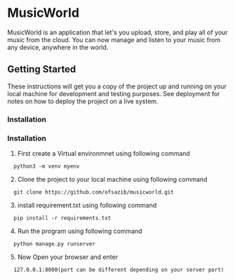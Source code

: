 # MusicWorld
MusicWorld is an application that let's you upload, store, and play all of your
music from the cloud. You can now manage and listen to your music from any device,
anywhere in the world.
## Getting Started

These instructions will get you a copy of the project up and running on your local machine for development and testing purposes. See deployment for notes on how to deploy the project on a live system.

### Installation

 ### Installation

 1. First create a Virtual environmnet using following command

  ```
    python3 -m venv myenv
  ```
 2. Clone the project to your local machine using following command
  ```
    git clone https://github.com/ofsazib/musicworld.git
  ```

 3. install requirement.txt using following command
  ```
    pip install -r requirements.txt
  ```
 4. Run the program using following command

  ```
    python manage.py runserver
  ```
 5. Now Open your browser and enter
  ```
    127.0.0.1:8000(port can be different depending on your server port)
  ```
